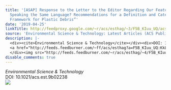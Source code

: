 ```yaml
---
title: '[ASAP] Response to the Letter to the Editor Regarding Our Feature “Are We
  Speaking the Same Language? Recommendations for a Definition and Categorization
  Framework for Plastic Debris”'
date: '2019-04-25'
linkTitle: http://feedproxy.google.com/~r/acs/esthag/~3/F5B_KIuu_UQ/acs.est.9b02238
source: 'Environmental Science & Technology: Latest Articles (ACS Publications)'
description: |-
  <div><cite>Environmental Science & Technology</cite></div><div>DOI: 10.1021/acs.est.9b02238</div><div class="feedflare">
  <a href="http://feeds.feedburner.com/~ff/acs/esthag?a=F5B_KIuu_UQ:KkLjx_yRbSk:yIl2AUoC8zA"><img src="http://feeds.feedburner.com/~ff/acs/esthag?d=yIl2AUoC8zA" border="0"></img></a>
  </div><img src="http://feeds.feedburner.com/~r/acs/esthag/~4/F5B_KIuu_UQ" height="1" width="1" ...
disable_comments: true
---
```

<div><cite>Environmental Science & Technology</cite></div><div>DOI: 10.1021/acs.est.9b02238</div><div class="feedflare">
<a href="http://feeds.feedburner.com/~ff/acs/esthag?a=F5B_KIuu_UQ:KkLjx_yRbSk:yIl2AUoC8zA"><img src="http://feeds.feedburner.com/~ff/acs/esthag?d=yIl2AUoC8zA" border="0"></img></a>
</div><img src="http://feeds.feedburner.com/~r/acs/esthag/~4/F5B_KIuu_UQ" height="1" width="1" ...